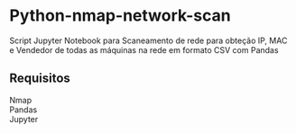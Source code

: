 # Python-nmap-network-scan
Script Jupyter Notebook para Scaneamento de rede para obteção IP, MAC e Vendedor de todas as máquinas na rede em formato CSV com Pandas    

## Requisitos
Nmap <br>
Pandas <br>
Jupyter <br>
